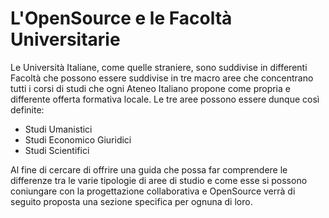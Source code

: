 # L'OpenSource e le Facoltà Universitarie

Le Università Italiane, come quelle straniere, sono suddivise in differenti Facoltà che possono essere suddivise in tre macro aree che concentrano tutti i corsi di studi che ogni Ateneo Italiano propone come propria e differente offerta formativa locale.
Le tre aree possono essere dunque così definite:
- Studi Umanistici
- Studi Economico Giuridici
- Studi Scientifici

Al fine di cercare di offrire una guida che possa far comprendere le differenze tra le varie tipologie di aree di studio e come esse si possono coniungare con la progettazione collaborativa e OpenSource verrà di seguito proposta una sezione specifica per ognuna di loro.



